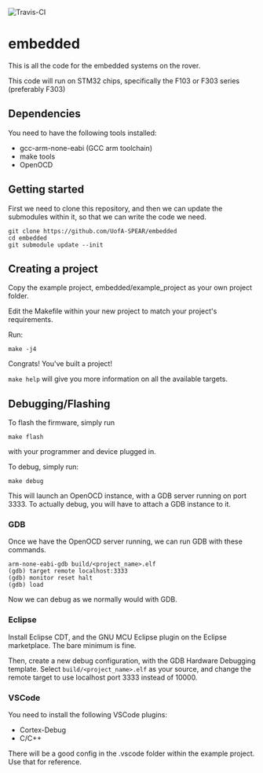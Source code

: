 ![Travis-CI](https://travis-ci.com/UofA-SPEAR/embedded.svg?branch=master)

# embedded #

This is all the code for the embedded systems on the rover.

This code will run on STM32 chips, specifically the F103 or F303 series (preferably F303)

## Dependencies ##

You need to have the following tools installed:

- gcc-arm-none-eabi (GCC arm toolchain)
- make tools
- OpenOCD

## Getting started ##

First we need to clone this repository, and then we can update the submodules within it,
so that we can write the code we need.

```
git clone https://github.com/UofA-SPEAR/embedded
cd embedded
git submodule update --init
```

## Creating a project ##

Copy the example project, embedded/example_project as your own project folder.

Edit the Makefile within your new project to match your project's requirements.

Run:

```
make -j4
```

Congrats! You've built a project!

`make help` will give you more information on all the available targets.

## Debugging/Flashing ##

To flash the firmware, simply run

```
make flash
```

with your programmer and device plugged in.

To debug, simply run:

```
make debug
```

This will launch an OpenOCD instance, with a GDB server running on port 3333.
To actually debug, you will have to attach a GDB instance to it.

### GDB ###

Once we have the OpenOCD server running, we can run GDB with these commands.

```
arm-none-eabi-gdb build/<project_name>.elf
(gdb) target remote localhost:3333
(gdb) monitor reset halt
(gdb) load
```

Now we can debug as we normally would with GDB.

### Eclipse ###

Install Eclipse CDT, and the GNU MCU Eclipse plugin on the Eclipse marketplace. The bare minimum is fine.

Then, create a new debug configuration, with the GDB Hardware Debugging template. Select `build/<project_name>.elf`
as your source, and change the remote target to use localhost port 3333 instead of 10000.

### VSCode ###

You need to install the following VSCode plugins:
- Cortex-Debug
- C/C++

There will be a good config in the .vscode folder within the example project.
Use that for reference.
